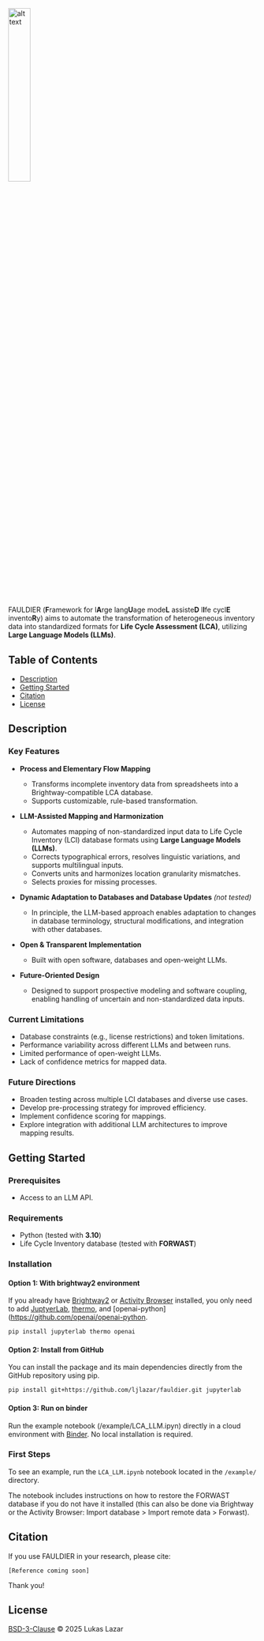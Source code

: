 <img src="fauldier_logo.svg" alt="alt text" width="30%" height="30%">

#

FAULDIER (**F**ramework for l**A**rge lang**U**age mode**L** assiste**D** l**I**fe cycl**E** invento**R**y) aims to automate the transformation of heterogeneous inventory data into standardized formats for **Life Cycle Assessment (LCA)**, utilizing **Large Language Models (LLMs)**.


## Table of Contents
- [Description](#description)
- [Getting Started](#getting-started)
- [Citation](#citation)
- [License](#license)

## Description
### Key Features

- **Process and Elementary Flow Mapping**  
  - Transforms incomplete inventory data from spreadsheets into a Brightway-compatible LCA database.  
  - Supports customizable, rule-based transformation.

- **LLM-Assisted Mapping and Harmonization**  
  - Automates mapping of non-standardized input data to Life Cycle Inventory (LCI) database formats using **Large Language Models (LLMs)**.  
  - Corrects typographical errors, resolves linguistic variations, and supports multilingual inputs.  
  - Converts units and harmonizes location granularity mismatches.  
  - Selects proxies for missing processes.

- **Dynamic Adaptation to Databases and Database Updates** *(not tested)*  
  - In principle, the LLM-based approach enables adaptation to changes in database terminology, structural modifications, and integration with other databases.

- **Open & Transparent Implementation**  
  - Built with open software, databases and open-weight LLMs.

- **Future-Oriented Design**  
  - Designed to support prospective modeling and software coupling, enabling handling of uncertain and non-standardized data inputs.

### **Current Limitations**
- Database constraints (e.g., license restrictions) and token limitations.  
- Performance variability across different LLMs and between runs.  
- Limited performance of open-weight LLMs.
- Lack of confidence metrics for mapped data.

### **Future Directions**
- Broaden testing across multiple LCI databases and diverse use cases.  
- Develop pre-processing strategy for improved efficiency.  
- Implement confidence scoring for mappings.  
- Explore integration with additional LLM architectures to improve mapping results.

## Getting Started

### **Prerequisites**
- Access to an LLM API.  

### **Requirements**
- Python (tested with **3.10**)  
- Life Cycle Inventory database (tested with **FORWAST**)  

### Installation

#### Option 1: With brightway2 environment
If you already have [Brightway2](https://docs.brightway.dev/en/legacy/content/installation/installation.html) or [Activity Browser](https://github.com/LCA-ActivityBrowser/activity-browser) installed, you only need to add [JuptyerLab](https://jupyterlab.readthedocs.io/en/stable/getting_started/installation.html), [thermo](https://github.com/CalebBell/thermo), and [openai-python](https://github.com/openai/openai-python.
```bash
pip install jupyterlab thermo openai
```
#### Option 2: Install from GitHub
You can install the package and its main dependencies directly from the GitHub repository using pip.
```bash
pip install git+https://github.com/ljlazar/fauldier.git jupyterlab
```

#### Option 3: Run on binder
Run the example notebook (/example/LCA_LLM.ipyn) directly in a cloud environment with [Binder](https://mybinder.org/). No local installation is required.

### First Steps
To see an example, run the `LCA_LLM.ipynb` notebook located in the `/example/` directory.

The notebook includes instructions on how to restore the FORWAST database if you do not have it installed (this can also be done via Brightway or the Activity Browser: Import database > Import remote data > Forwast).

## Citation
If you use FAULDIER in your research, please cite:
```
[Reference coming soon]
```
Thank you!

## License
[BSD-3-Clause](LICENSE) &copy; 2025 Lukas Lazar
